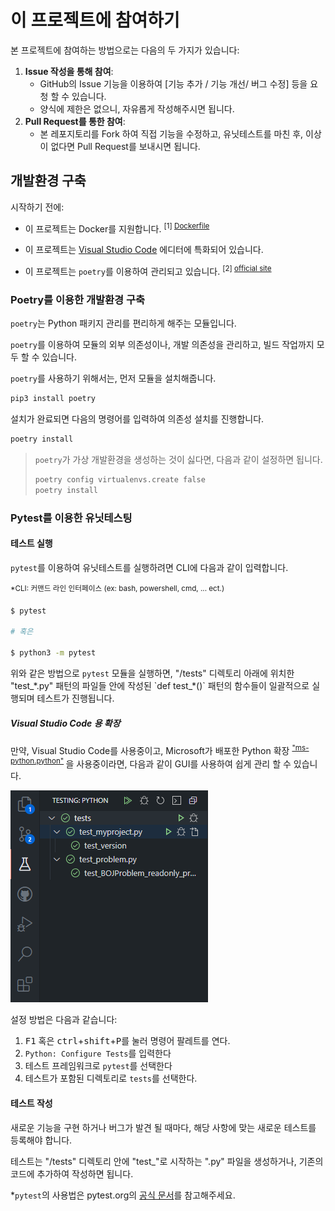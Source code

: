 # 이 프로젝트에 참여하기

본 프로젝트에 참여하는 방법으로는 다음의 두 가지가 있습니다:

1.  **Issue 작성을 통해 참여**:
    -   GitHub의 Issue 기능을 이용하여 \[기능 추가 / 기능 개선/ 버그 수정] 등을 요청 할 수 있습니다.
    -   양식에 제한은 없으니, 자유롭게 작성해주시면 됩니다.
2.  **Pull Request를 통한 참여**:
    -   본 레포지토리를 Fork 하여 직접 기능을 수정하고,
        유닛테스트를 마친 후, 이상이 없다면 Pull Request를 보내시면 됩니다.

## 개발환경 구축

시작하기 전에:

-   이 프로젝트는 Docker를 지원합니다.
      <sup>
      \[1] [Dockerfile](.devcontainer/Dockerfile)
      </sup>

-   이 프로젝트는
    [Visual Studio Code](https://code.visualstudio.com/)
    에디터에 특화되어 있습니다.

-   이 프로젝트는 `poetry`를 이용하여 관리되고 있습니다.
    <sup>
    \[2] [official site](https://python-poetry.org/)
    </sup>

### Poetry를 이용한 개발환경 구축

`poetry`는 Python 패키지 관리를 편리하게 해주는 모듈입니다.

`poetry`를 이용하여 모듈의 외부 의존성이나, 개발 의존성을 관리하고, 빌드 작업까지 모두 할 수 있습니다.

`poetry`를 사용하기 위해서는, 먼저 모듈을 설치해줍니다.

```bash
pip3 install poetry
```

설치가 완료되면 다음의 명령어를 입력하여 의존성 설치를 진행합니다.

```bash
poetry install
```

> `poetry`가 가상 개발환경을 생성하는 것이 싫다면,
> 다음과 같이 설정하면 됩니다.
>
> ```bash
> poetry config virtualenvs.create false
> poetry install
> ```

### Pytest를 이용한 유닛테스팅

#### 테스트 실행

`pytest`를 이용하여 유닛테스트를 실행하려면 CLI에 다음과 같이 입력합니다.

<sup>
*CLI: 커맨드 라인 인터페이스 (ex: bash, powershell, cmd, ... ect.)
</sup>

```bash
$ pytest

# 혹은

$ python3 -m pytest
```

위와 같은 방법으로 `pytest` 모듈을 실행하면,
"/tests" 디렉토리 아래에 위치한 "test_\*.py" 패턴의 파일들 안에 작성된
\`def test_\*()\` 패턴의 함수들이 일괄적으로 실행되며 테스트가 진행됩니다.

##### Visual Studio Code 용 확장

만약, Visual Studio Code를 사용중이고, Microsoft가 배포한 Python 확장
<sup>
["ms-python.python"](https://marketplace.visualstudio.com/items?itemName=ms-python.python)
</sup>
을 사용중이라면, 다음과 같이 GUI를 사용하여 쉽게 관리 할 수 있습니다.

![VSC의 GUI를 이용한 유닛테스트 관리](docs/asset/unittest-for-vscode.png)

설정 방법은 다음과 같습니다:

1.  <kbd>F1</kbd> 혹은 <kbd>ctrl</kbd>+<kbd>shift</kbd>+<kbd>P</kbd>를 눌러 명령어 팔레트를 연다.
2.  `Python: Configure Tests`를 입력한다
3.  테스트 프레임워크로 `pytest`를 선택한다
4.  테스트가 포함된 디렉토리로 `tests`를 선택한다.

#### 테스트 작성

새로운 기능을 구현 하거나 버그가 발견 될 때마다, 해당 사항에 맞는 새로운 테스트를 등록해야 합니다.

테스트는 "/tests" 디렉토리 안에 "test\_"로 시작하는 ".py" 파일을 생성하거나, 기존의 코드에 추가하여 작성하면 됩니다.

\*`pytest`의 사용법은 pytest.org의 [공식 문서](https://docs.pytest.org/en/6.2.x/)를 참고해주세요.
